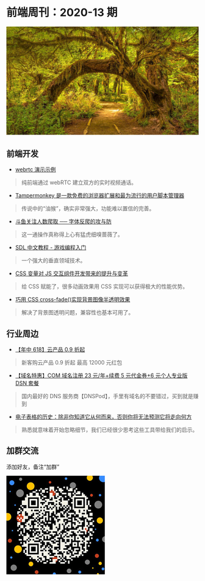 # 前端周刊：2020-13 期

[![](/img/bing/20200713.png?imageMogr2/thumbnail/960x)](https://cn.bing.com/search?q=可可西里雨林)

## 前端开发

- [webrtc 演示示例](https://github.com/nashaofu/webrtc-demo)

> 纯前端通过 webRTC 建立双方的实时视频通话。

- [Tampermonkey 是一款免费的浏览器扩展和最为流行的用户脚本管理器](https://www.tampermonkey.net/)

> 传说中的“油猴”，确实非常强大，功能难以置信的完善。

- [斗鱼关注人数爬取 ── 字体反爬的攻与防](https://cjting.me/2020/07/01/douyu-crawler-and-font-anti-crawling/)

> 这一通操作真称得上心有猛虎细嗅蔷薇了。

- [SDL 中文教程 - 游戏编程入门](http://tjumyk.github.io/sdl-tutorial-cn/index.html)

> 一个强大的垂直领域技术。

- [CSS 变量对 JS 交互组件开发带来的提升与变革](https://www.zhangxinxu.com/wordpress/2020/07/css-var-improve-components/)

> 给 CSS 赋能了，很多动画效果用 CSS 实现可以获得极大的性能优势。

- [巧用 CSS cross-fade()实现背景图像半透明效果](https://www.zhangxinxu.com/wordpress/2020/07/css-cross-fade-background-image-opacity/)

> 解决了背景图透明问题，兼容性也基本可用了。

## 行业周边

- [【年中 618】云产品 0.9 折起](https://www.aliyun.com/activity/618/index?userCode=y31qmczl)

> 新客购云产品 0.9 折起 最高 12000 元红包

- [【域名特惠】COM 域名注册 23 元/年+续费 5 元代金券+6 元个人专业版 DSN 套餐](https://www.dnspod.cn/promo/domainscarnival?promo_code=3LIUUR11729&source=sharelink&from=link)

> 国内最好的 DNS 服务商【DNSPod】，手里有域名的不要错过，买到就是赚到

- [电子表格的历史：除非你知道它从何而来，否则你将无法预测它将走向何方](https://sspai.com/post/60799)

> 熟悉就意味着开始忽略细节，我们已经很少思考这些工具带给我们的启示。

## 加群交流

添加好友，备注“加群”

![refned_x](/img/a/refined-x.jpg)
